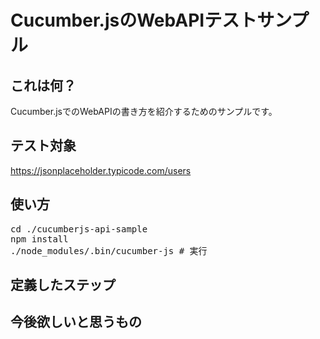 # Cucumber.jsのWebAPIテストサンプル

## これは何？
Cucumber.jsでのWebAPIの書き方を紹介するためのサンプルです。

## テスト対象
https://jsonplaceholder.typicode.com/users

## 使い方
<pre>
cd ./cucumberjs-api-sample
npm install
./node_modules/.bin/cucumber-js # 実行
</pre>

## 定義したステップ

## 今後欲しいと思うもの

